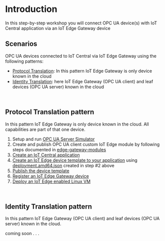# **Introduction**
In this step-by-step workshop you will connect OPC UA device(s) with IoT Central application via an IoT Edge Gateway device

## **Scenarios**
OPC UA devices connected to IoT Central via IoT Edge Gateway using the following patterns:
- [Protocol Translation](#protocol-translation-pattern): In this pattern IoT Edge Gateway is only device known in the cloud
- [Identity Translation](#identity-translation-pattern): here IoT Edge Gateway (OPC UA client) and leaf devices (OPC UA server) known in the cloud

&nbsp;
## Protocol Translation pattern
In this pattern IoT Edge Gateway is only device known in the cloud. All capabilities are part of that one device.

1. Setup and run [OPC UA Server Simulator](/opcua-server-sim/readme.me#to-setup-simulator)
2. Create and publish OPC UA client custom IoT Edge module by following steps documented in [edge-gateway-modules](/edge-gateway-modules/opcua-client/readme.me)
3. [Create an IoT Central application](https://docs.microsoft.com/en-us/azure/iot-central/core/quick-deploy-iot-central#create-an-application)
4. [Create an IoT Edge device template to your application](https://docs.microsoft.com/en-us/learn/modules/create-your-first-iot-central-app/2-create-device-template#:~:text=Next-,Create%20a%20device%20template,-Completed) using [deployment.amd64.json](/edge-gateway-modules/opcua-client/config/deployment.amd64.json) created in step #2 above
5. [Publish the device template]()
6. [Register an IoT Edge Gateway device](https://docs.microsoft.com/en-us/azure/iot-central/core/quick-deploy-iot-central#register-a-device)
7. [Deploy an IoT Edge enabled Linux VM]()

&nbsp;
## Identity Translation pattern
In this pattern IoT Edge Gateway (OPC UA client) and leaf devices (OPC UA server) known in the cloud.

coming soon . . .



